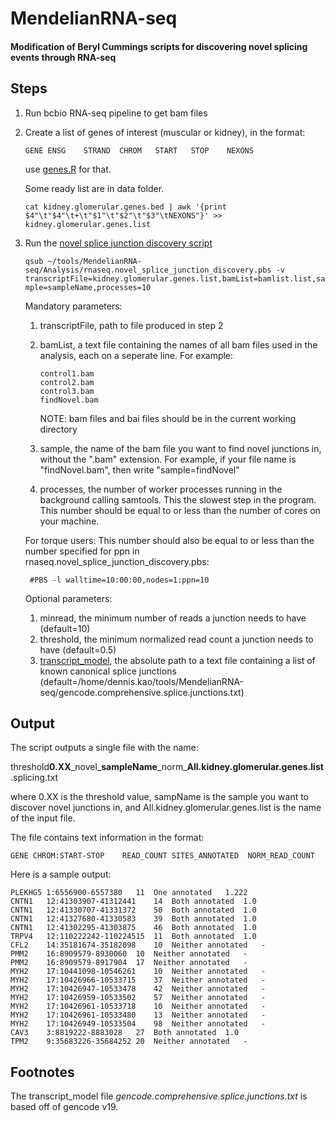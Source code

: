 ﻿# MendelianRNA-seq

#### Modification of Beryl Cummings scripts for discovering novel splicing events through RNA-seq

## Steps

1. Run bcbio RNA-seq pipeline to get bam files

2. Create a list of genes of interest (muscular or kidney), in the format:
	
	```GENE	ENSG	STRAND	CHROM	START	STOP	NEXONS```

	use [genes.R](https://github.com/naumenko-sa/bioscripts/blob/master/genes.R) for that.

	Some ready list are in data folder.

	```cat kidney.glomerular.genes.bed | awk '{print $4"\t"$4"\t+\t"$1"\t"$2"\t"$3"\tNEXONS"}' >> kidney.glomerular.genes.list```

3. Run the [novel splice junction discovery script](https://github.com/dennis-kao/MendelianRNA-seq/blob/master/Analysis/rnaseq.novel_splice_junction_discovery.pbs)

	```qsub ~/tools/MendelianRNA-seq/Analysis/rnaseq.novel_splice_junction_discovery.pbs -v transcriptFile=kidney.glomerular.genes.list,bamList=bamlist.list,sample=sampleName,processes=10```

	Mandatory parameters:
	1. transcriptFile, path to file produced in step 2
	2. bamList, a text file containing the names of all bam files used in the analysis, each on a seperate line. For example:

		```
		control1.bam
		control2.bam
		control3.bam
		findNovel.bam
		```
		NOTE: bam files and bai files should be in the current working directory
	
	3. sample, the name of the bam file you want to find novel junctions in, without the ".bam" extension. For example, if your file name is "findNovel.bam", then write "sample=findNovel"
	4. processes, the number of worker processes running in the background calling samtools. This the slowest step in the program. This number should be equal to or less than the number of cores on your machine. 

	For torque users: This number should also be equal to or less than the number specified for ppn in rnaseq.novel_splice_junction_discovery.pbs:

		
		#PBS -l walltime=10:00:00,nodes=1:ppn=10
		
	
	Optional parameters:
	1. minread, the minimum number of reads a junction needs to have (default=10)
	2. threshold, the minimum normalized read count a junction needs to have (default=0.5)
	3. [transcript_model](https://github.com/dennis-kao/MendelianRNA-seq/blob/master/gencode.comprehensive.splice.junctions.txt), the absolute path to a text file containing a list of known canonical splice junctions (default=/home/dennis.kao/tools/MendelianRNA-seq/gencode.comprehensive.splice.junctions.txt)
	
## Output

The script outputs a single file with the name:

threshold**0.XX**\_novel\_**sampleName**\_norm\_**All.kidney.glomerular.genes.list**.splicing.txt

where 0.XX is the threshold value, sampName is the sample you want to discover novel junctions in, and All.kidney.glomerular.genes.list is the name of the input file.

The file contains text information in the format:

```GENE	CHROM:START-STOP	READ_COUNT SITES_ANNOTATED	NORM_READ_COUNT```

Here is a sample output:

```
PLEKHG5	1:6556900-6557380	11	One annotated	1.222
CNTN1	12:41303907-41312441	14	Both annotated	1.0
CNTN1	12:41330707-41331372	50	Both annotated	1.0
CNTN1	12:41327680-41330583	39	Both annotated	1.0
CNTN1	12:41302295-41303875	46	Both annotated	1.0
TRPV4	12:110222242-110224515	11	Both annotated	1.0
CFL2	14:35181674-35182098	10	Neither annotated	-
PMM2	16:8909579-8930060	10	Neither annotated	-
PMM2	16:8909579-8917904	17	Neither annotated	-
MYH2	17:10441098-10546261	10	Neither annotated	-
MYH2	17:10426966-10533715	37	Neither annotated	-
MYH2	17:10426947-10533478	42	Neither annotated	-
MYH2	17:10426959-10533502	57	Neither annotated	-
MYH2	17:10426961-10533718	10	Neither annotated	-
MYH2	17:10426961-10533480	13	Neither annotated	-
MYH2	17:10426949-10533504	98	Neither annotated	-
CAV3	3:8819222-8883028	27	Both annotated	1.0
TPM2	9:35683226-35684252	20	Neither annotated	-
```
## Footnotes

The transcript_model file _gencode.comprehensive.splice.junctions.txt_ is based off of gencode v19.

